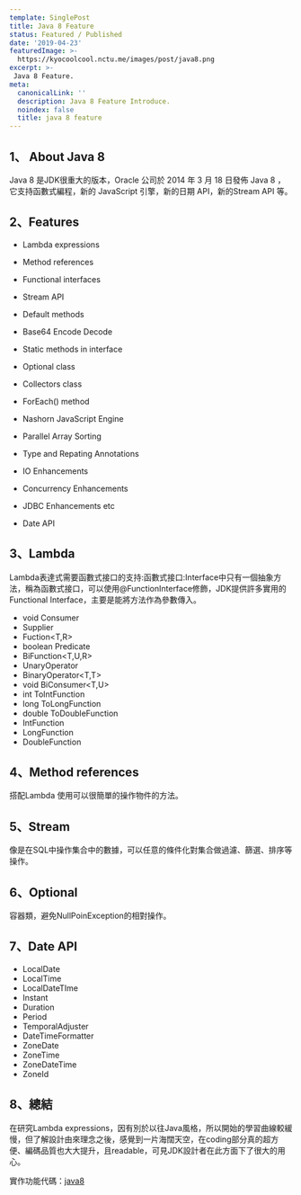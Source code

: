 ```yaml
---
template: SinglePost
title: Java 8 Feature
status: Featured / Published
date: '2019-04-23'
featuredImage: >-
  https://kyocoolcool.nctu.me/images/post/java8.png
excerpt: >-
 Java 8 Feature.
meta:
  canonicalLink: ''
  description: Java 8 Feature Introduce.
  noindex: false
  title: java 8 feature
---
```

## 1、 About Java 8

Java 8 是JDK很重大的版本，Oracle 公司於 2014 年 3 月 18 日發佈 Java 8 ，它支持函數式編程，新的 JavaScript 引擎，新的日期 API，新的Stream API 等。

## 2、Features

- Lambda expressions

- Method references

- Functional interfaces

- Stream API

- Default methods

- Base64 Encode Decode

- Static methods in interface

- Optional class

- Collectors class

- ForEach() method

- Nashorn JavaScript Engine

- Parallel Array Sorting

- Type and Repating Annotations

- IO Enhancements

- Concurrency Enhancements

- JDBC Enhancements etc

- Date API

  

## 3、Lambda

Lambda表達式需要函數式接口的支持:函數式接口:Interface中只有一個抽象方法，稱為函數式接口，可以使用@FunctionInterface修飾，JDK提供許多實用的Functional Interface，主要是能將方法作為參數傳入。

- void Consumer<T>
- <T> Supplier<T>
- <R> Fuction<T,R>
- boolean Predicate<T>
- <R> BiFunction<T,U,R>
- <T> UnaryOperator<T>
- <T> BinaryOperator<T,T>
- void BiConsumer<T,U>
- int ToIntFunction<T>
- long ToLongFunction<T>
- double ToDoubleFunction<T>
- IntFunction<R>
- LongFunction<R>
- DoubleFunction<R>

## 4、Method references

搭配Lambda 使用可以很簡單的操作物件的方法。

## 5、Stream

像是在SQL中操作集合中的數據，可以任意的條件化對集合做過濾、篩選、排序等操作。

## 6、Optional

容器類，避免NullPoinException的相對操作。

## 7、Date API

- LocalDate
- LocalTime
- LocalDateTIme
- Instant
- Duration
- Period
- TemporalAdjuster
- DateTimeFormatter
- ZoneDate
- ZoneTime
- ZoneDateTime
- ZoneId

## 8、總結

在研究Lambda expressions，因有別於以往Java風格，所以開始的學習曲線較緩慢，但了解設計由來理念之後，感覺到一片海闊天空，在coding部分真的超方便、編碼品質也大大提升，且readable，可見JDK設計者在此方面下了很大的用心。

實作功能代碼：[java8](<https://github.com/kyocoolcool/java-tutorial/tree/master/java8-feature>)

